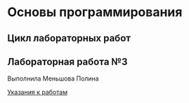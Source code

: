 # Основы программирования
## Цикл лабораторных работ
## Лабораторная работа №3
Выполнила Меньшова Полина

[Указания к работам](resources/directions.md)
